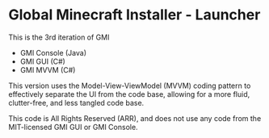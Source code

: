 # Global Minecraft Installer - Launcher

This is the 3rd iteration of GMI
- GMI Console (Java)
- GMI GUI (C#)
- GMI MVVM (C#)

This version uses the Model-View-ViewModel (MVVM) coding pattern to effectively separate the UI from the code base, allowing for a more fluid, clutter-free, and less tangled code base.

This code is All Rights Reserved (ARR), and does not use any code from the MIT-licensed GMI GUI or GMI Console.
